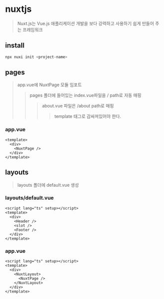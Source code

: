 # nuxtjs

> Nuxt.js는 Vue.js 애플리케이션 개발을 보다 강력하고 사용하기 쉽게 만들어 주는 프레임워크

## install

```bash
npx nuxi init <project-name>
```

## pages

> app.vue에 NuxtPage 모듈 임포트
>
> > pages 폴더에 들어있는 index.vue파일을 / path로 자동 매핑
> >
> > > about.vue 파일은 /about path로 매핑
> > >
> > > > template 태그로 감싸져있어야 한다.

### app.vue

```vue
<template>
  <div>
    <NuxtPage />
  </div>
</template>
```

## layouts

> layouts 폴더에 default.vue 생성

### layouts/default.vue

```vue
<script lang="ts" setup></script>
<template>
  <div>
    <Header />
    <slot />
    <Footer />
  </div>
</template>
```

### app.vue

```vue
<script lang="ts" setup></script>
<template>
  <div>
    <NuxtLayout>
      <NuxtPage />
    </NuxtLayout>
  </div>
</template>
```
